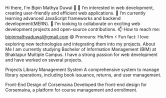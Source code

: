 Hi there, I'm Bipin Mathya Duwal 👋
👀 I’m interested in web development, creating user-friendly and efficient web applications.
🌱 I’m currently learning advanced JavaScript frameworks and backend development(MERN).
💞️ I’m looking to collaborate on exciting web development projects and open-source contributions.
📫 How to reach me: bipinmathyaduwal@gmail.com
😄 Pronouns: He/Him
⚡ Fun fact: I love exploring new technologies and integrating them into my projects.
About Me
I am currently studying Bachelor of Information Management (BIM) at Bhaktapur Multiple Campus. I have a strong passion for web development and have worked on several projects.

Projects
Library Management System
A comprehensive system to manage library operations, including book issuance, returns, and user management.

Front-End Design of Corsemaina
Developed the front-end design for Corsemaina, a platform for course management and enrollment.

<!---
bipinduwal/bipinduwal is a ✨ special ✨ repository because its `README.md` (this file) appears on your GitHub profile.
You can click the Preview link to take a look at your changes.
--->
